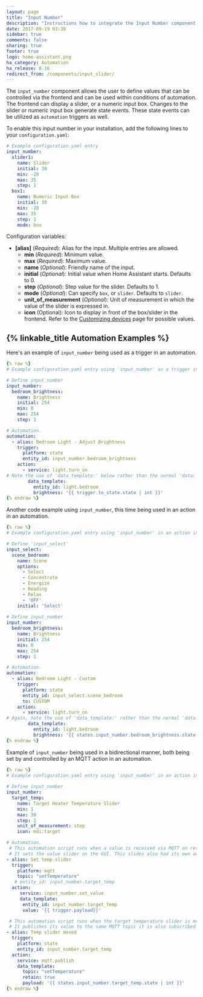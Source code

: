 ```yaml
---
layout: page
title: "Input Number"
description: "Instructions how to integrate the Input Number component into Home Assistant."
date: 2017-09-19 03:30
sidebar: true
comments: false
sharing: true
footer: true
logo: home-assistant.png
ha_category: Automation
ha_release: 0.16
redirect_from: /components/input_slider/
---
```


The `input_number` component allows the user to define values that can be controlled via the frontend and can be used within conditions of automation. The frontend can display a slider, or a numeric input box. Changes to the slider or numeric input box generate state events. These state events can be utilized as `automation` triggers as well.

To enable this input number in your installation, add the following lines to your `configuration.yaml`:

```yaml
# Example configuration.yaml entry
input_number:
  slider1:
    name: Slider
    initial: 30
    min: -20
    max: 35
    step: 1
  box1:
    name: Numeric Input Box
    initial: 30
    min: -20
    max: 35
    step: 1
    mode: box
```

Configuration variables:

- **[alias]** (*Required*): Alias for the input. Multiple entries are allowed.
  - **min** (*Required*): Minimum value.
  - **max** (*Required*): Maximum value.
  - **name** (*Optional*): Friendly name of the input.
  - **initial** (*Optional*): Initial value when Home Assistant starts. Defaults to 0.
  - **step** (*Optional*): Step value for the slider. Defaults to 1.
  - **mode** (*Optional*): Can specify `box`, or `slider`. Defaults to `slider`.
  - **unit_of_measurement** (*Optional*): Unit of measurement in which the value of the slider is expressed in.
  - **icon** (Optional): Icon to display in front of the box/slider in the frontend. Refer to the [Customizing devices](https://home-assistant.io/docs/configuration/customizing-devices/#possible-values) page for possible values.

## {% linkable_title Automation Examples %}

Here's an example of `input_number` being used as a trigger in an automation.

```yaml
{% raw %}
# Example configuration.yaml entry using 'input_number' as a trigger in an automation

# Define input_number
input_number:
  bedroom_brightness:
    name: Brightness
    initial: 254
    min: 0
    max: 254
    step: 1

# Automation.     
automation:
  - alias: Bedroom Light - Adjust Brightness
    trigger:
      platform: state
      entity_id: input_number.bedroom_brightness
    action:
      - service: light.turn_on
# Note the use of 'data_template:' below rather than the normal 'data:' if you weren't using an input variable
        data_template:
          entity_id: light.bedroom
          brightness: '{{ trigger.to_state.state | int }}'
{% endraw %}
```

Another code example using `input_number`, this time being used in an action in an automation.

```yaml
{% raw %}
# Example configuration.yaml entry using 'input_number' in an action in an automation

# Define 'input_select'
input_select:
  scene_bedroom:
    name: Scene
    options:
      - Select
      - Concentrate
      - Energize
      - Reading
      - Relax
      - 'OFF'
    initial: 'Select'
    
# Define input_number
input_number:
  bedroom_brightness:
    name: Brightness
    initial: 254
    min: 0
    max: 254
    step: 1

# Automation.     
automation:
  - alias: Bedroom Light - Custom
    trigger:
      platform: state
      entity_id: input_select.scene_bedroom
      to: CUSTOM
    action:
      - service: light.turn_on
# Again, note the use of 'data_template:' rather than the normal 'data:' if you weren't using an input variable.
        data_template:
          entity_id: light.bedroom
          brightness: '{{ states.input_number.bedroom_brightness.state | int }}'
{% endraw %}
```


Example of `input_number` being used in a bidirectional manner, both being set by and controlled by an MQTT action in an automation.

```yaml
{% raw %}
# Example configuration.yaml entry using 'input_number' in an action in an automation
   
# Define input_number
input_number:
  target_temp:
    name: Target Heater Temperature Slider
    min: 1
    max: 30
    step: 1
    unit_of_measurement: step  
    icon: mdi:target

# Automation.     
 # This automation script runs when a value is received via MQTT on retained topic: setTemperature
 # It sets the value slider on the GUI. This slides also had its own automation when the value is changed.
- alias: Set temp slider
  trigger:
    platform: mqtt
    topic: "setTemperature"
   # entity_id: input_number.target_temp
  action:
     service: input_number.set_value
     data_template:
      entity_id: input_number.target_temp
      value: '{{ trigger.payload}}'

 # This automation script runs when the target temperature slider is moved.
 # It publishes its value to the same MQTT topic it is also subscribed to.
- alias: Temp slider moved
  trigger:
    platform: state
    entity_id: input_number.target_temp
  action:
    service: mqtt.publish
    data_template:
      topic: "setTemperature"
      retain: true
      payload: '{{ states.input_number.target_temp.state | int }}'
{% endraw %}
```
